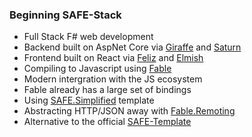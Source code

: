 ### Beginning SAFE-Stack

- Full Stack F# web development
- Backend built on AspNet Core via [Giraffe](https://github.com/giraffe-fsharp/Giraffe) and [Saturn](https://github.com/SaturnFramework/Saturn)
- Frontend built on React via [Feliz](https://github.com/Zaid-Ajaj/Feliz) and [Elmish](https://github.com/elmish/elmish)
- Compiling to Javascript using [Fable](https://github.com/fable-compiler/Fable)
- Modern intergration with the JS ecosystem
- Fable already has a large set of bindings
- Using [SAFE.Simplified](https://github.com/Zaid-Ajaj/SAFE.Simplified) template
- Abstracting HTTP/JSON away with [Fable.Remoting](https://github.com/Zaid-Ajaj/Fable.Remoting)
- Alternative to the official [SAFE-Template](https://github.com/SAFE-Stack/SAFE-template)
